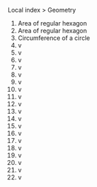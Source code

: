 Local index > Geometry

1. Area of regular hexagon
2. Area of regular hexagon
3. Circumference of a circle
4. v
5. v
6. v
7. v
8. v
9. v
10. v
11. v
12. v
13. v
14. v
15. v
16. v
17. v
18. v
19. v
20. v
21. v
22. v
